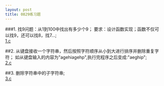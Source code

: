 ```yaml
---
layout: post
title: 0829练习题
---
```

###1.
找9问题：从1到100中找出有多少个9；
要求：设计函数实现；函数不仅可以找9，还可以找8，找7...;<br>
<a href="./1.c">1.c</a>
	
##2.
从键盘接收一个字符串，然后按照字符顺序从小到大进行排序并删除重复字符；
如从键盘输入的内容为"agehiagehp",执行完程序之后变成:"aeghip";<br>
<a href="./2.c">2.c</a>
	
##3.
删除字符串中的子字符串;<br>
<a href="./3.c">3.c</a>
